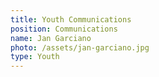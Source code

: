 ```yaml
---
title: Youth Communications
position: Communications
name: Jan Garciano
photo: /assets/jan-garciano.jpg
type: Youth
---
```


